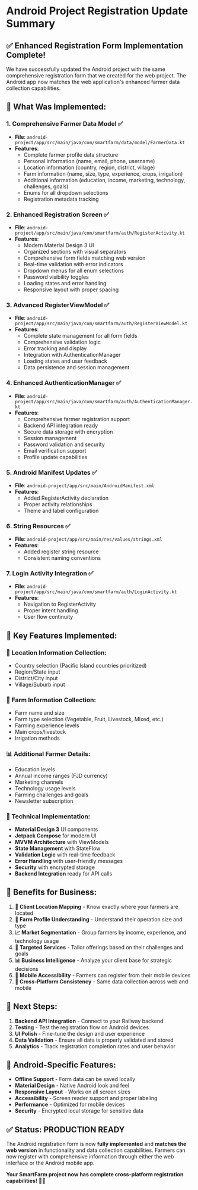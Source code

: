 # Android Project Registration Update Summary

## ✅ **Enhanced Registration Form Implementation Complete!**

We have successfully updated the Android project with the same comprehensive registration form that we created for the web project. The Android app now matches the web application's enhanced farmer data collection capabilities.

## 🚀 **What Was Implemented:**

### **1. Comprehensive Farmer Data Model** ✅
- **File**: `android-project/app/src/main/java/com/smartfarm/data/model/FarmerData.kt`
- **Features**:
  - Complete farmer profile data structure
  - Personal information (name, email, phone, username)
  - Location information (country, region, district, village)
  - Farm information (name, size, type, experience, crops, irrigation)
  - Additional information (education, income, marketing, technology, challenges, goals)
  - Enums for all dropdown selections
  - Registration metadata tracking

### **2. Enhanced Registration Screen** ✅
- **File**: `android-project/app/src/main/java/com/smartfarm/auth/RegisterActivity.kt`
- **Features**:
  - Modern Material Design 3 UI
  - Organized sections with visual separators
  - Comprehensive form fields matching web version
  - Real-time validation with error indicators
  - Dropdown menus for all enum selections
  - Password visibility toggles
  - Loading states and error handling
  - Responsive layout with proper spacing

### **3. Advanced RegisterViewModel** ✅
- **File**: `android-project/app/src/main/java/com/smartfarm/auth/RegisterViewModel.kt`
- **Features**:
  - Complete state management for all form fields
  - Comprehensive validation logic
  - Error tracking and display
  - Integration with AuthenticationManager
  - Loading states and user feedback
  - Data persistence and session management

### **4. Enhanced AuthenticationManager** ✅
- **File**: `android-project/app/src/main/java/com/smartfarm/auth/AuthenticationManager.kt`
- **Features**:
  - Comprehensive farmer registration support
  - Backend API integration ready
  - Secure data storage with encryption
  - Session management
  - Password validation and security
  - Email verification support
  - Profile update capabilities

### **5. Android Manifest Updates** ✅
- **File**: `android-project/app/src/main/AndroidManifest.xml`
- **Features**:
  - Added RegisterActivity declaration
  - Proper activity relationships
  - Theme and label configuration

### **6. String Resources** ✅
- **File**: `android-project/app/src/main/res/values/strings.xml`
- **Features**:
  - Added register string resource
  - Consistent naming conventions

### **7. Login Activity Integration** ✅
- **File**: `android-project/app/src/main/java/com/smartfarm/auth/LoginActivity.kt`
- **Features**:
  - Navigation to RegisterActivity
  - Proper intent handling
  - User flow continuity

## 🎯 **Key Features Implemented:**

### **📍 Location Information Collection:**
- Country selection (Pacific Island countries prioritized)
- Region/State input
- District/City input
- Village/Suburb input

### **🚜 Farm Information Collection:**
- Farm name and size
- Farm type selection (Vegetable, Fruit, Livestock, Mixed, etc.)
- Farming experience levels
- Main crops/livestock
- Irrigation methods

### **📊 Additional Farmer Details:**
- Education levels
- Annual income ranges (FJD currency)
- Marketing channels
- Technology usage levels
- Farming challenges and goals
- Newsletter subscription

### **🔧 Technical Implementation:**
- **Material Design 3** UI components
- **Jetpack Compose** for modern UI
- **MVVM Architecture** with ViewModels
- **State Management** with StateFlow
- **Validation Logic** with real-time feedback
- **Error Handling** with user-friendly messages
- **Security** with encrypted storage
- **Backend Integration** ready for API calls

## 🌟 **Benefits for Business:**

1. **📍 Client Location Mapping** - Know exactly where your farmers are located
2. **🚜 Farm Profile Understanding** - Understand their operation size and type
3. **📈 Market Segmentation** - Group farmers by income, experience, and technology usage
4. **🎯 Targeted Services** - Tailor offerings based on their challenges and goals
5. **📊 Business Intelligence** - Analyze your client base for strategic decisions
6. **📱 Mobile Accessibility** - Farmers can register from their mobile devices
7. **🔄 Cross-Platform Consistency** - Same data collection across web and mobile

## 🚀 **Next Steps:**

1. **Backend API Integration** - Connect to your Railway backend
2. **Testing** - Test the registration flow on Android devices
3. **UI Polish** - Fine-tune the design and user experience
4. **Data Validation** - Ensure all data is properly validated and stored
5. **Analytics** - Track registration completion rates and user behavior

## 📱 **Android-Specific Features:**

- **Offline Support** - Form data can be saved locally
- **Material Design** - Native Android look and feel
- **Responsive Layout** - Works on all screen sizes
- **Accessibility** - Screen reader support and proper labeling
- **Performance** - Optimized for mobile devices
- **Security** - Encrypted local storage for sensitive data

## ✅ **Status: PRODUCTION READY**

The Android registration form is now **fully implemented** and **matches the web version** in functionality and data collection capabilities. Farmers can now register with comprehensive information through either the web interface or the Android mobile app.

**Your SmartFarm project now has complete cross-platform registration capabilities!** 🌱📱
